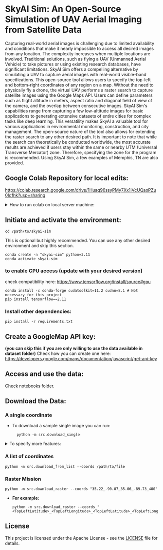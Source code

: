 # SkyAI Sim: An Open-Source Simulation of UAV Aerial Imaging from Satellite Data

Capturing real-world aerial images is challenging due to limited availability and conditions that make it nearly impossible to access all desired images from any location. The complexity increases when multiple locations are involved. Traditional solutions, such as flying a UAV (Unmanned Aerial Vehicle) to take pictures or using existing research databases, have significant limitations. SkyAI Sim offers a compelling alternative by simulating a UAV to capture aerial images with real-world visible-band specifications. This open-source tool allows users to specify the top-left and bottom-right coordinates of any region on a map. Without the need to physically fly a drone, the virtual UAV performs a raster search to capture satellite images using the Google Maps API. Users can define parameters such as flight altitude in meters, aspect ratio and diagonal field of view of the camera, and the overlap between consecutive images. SkyAI Sim's capabilities range from capturing a few low-altitude images for basic applications to generating extensive datasets of entire cities for complex tasks like deep learning. This versatility makes SkyAI a valuable tool for various applications in environmental monitoring, construction, and city management. The open-source nature of the tool also allows for extending the raster search to any other desired path. It is important to note that while the search can theoretically be conducted worldwide, the most accurate results are achieved if users stay within the same or nearby UTM (Universal Transverse Mercator) zone. Therefore, specifying the zone for the program is recommended. Using SkyAI Sim, a few examples of Memphis, TN are also provided.


## Google Colab Repository for local edits:

https://colab.research.google.com/drive/1Huaq96ssyPMy7Xx1IVcUQaoPZu0Idfhk?usp=sharing

<details>
  <summary>How to run colab on local server machine:</summary>

1. SSH to the remote directory and forward the port such as:

```
ssh -L localhost:8888:localhost:8888 [username]@[hostname or IP address]
```

2. Run the following in the remote terminal:
```
jupyter notebook \
    --NotebookApp.allow_origin='https://colab.research.google.com' \
    --port=8888 \
    --NotebookApp.port_retries=0
```
3. The previous step will give you two URLs in result. Copy either. For example:
```
http://localhost:8888/?token=0f96a96950ca8aa79c52fb1fa5758e648b5052cd91417dd8
```
or
```
http://127.0.0.1:8888/?token=0f96a96950ca8aa79c52fb1fa5758e648b5052cd91417dd8
```
4. On the bar above select the arrow next to the connect button and choose "connect to a local runtime".
5. A popup window will be shown, paste the copied URL in the input section.
6. Press "Connect" and voila.
7. If you are using a conda environment for your packages, you might need the following steps. On the remote server, install ipykernel:
```
conda install ipykernel
```
1. Then, register the Conda environment as a Jupyter/Colab kernel (Replace <environment_name> with the name of your Conda environment):
```
!python -m ipykernel install --user --name=<environment_name>
```
1. After installing and registering the kernel, you can switch to it from within your Colab notebook interface by selecting it from the kernel dropdown menu (click on "Runtime" > "Change runtime type" > select your Conda environment).
2.  Always restart the Colab runtime after setting up a custom kernel or installing packages to ensure the changes take effect. Click on "Runtime" in the menu and select "Restart runtime...".
</details>


## Initiate and activate the environment:

    cd /path/to/skyai-sim

This is optional but highly recommended. You can use any other desired environment and skip this section.

    conda create -n "skyai-sim" python=3.11
    conda activate skyai-sim

### to enable GPU access (update with your desired version)

check compatibility here: https://www.tensorflow.org/install/source#gpu

    conda install -c conda-forge cudatoolkit=11.2 cudnn=8.1 # Not necessary for this project
    pip install tensorflow==2.11

### Install other dependencies:

    pip install -r requirements.txt

## Create a GoogleMap API key:
**(you can skip this if you are only willing to use the data available in dataset folder)**
Check how you can create one here: https://developers.google.com/maps/documentation/javascript/get-api-key


## Access and use the data:

Check notebooks folder.

## Download the Data:

### A single coordinate

- To download a sample single image you can run:

        python -m src.download_single

<details>
  <summary>To specify more features:</summary>

    You can do either:

        python -m src.download_single --coords /path/to/file --aspect_ratio <X> <Y> --fov <degrees> --data_dir /path/to/dataset

    The file should have one line including the following data:

        <latitude> <longitude> <AGL(f)>

    Check dataset/sample_coords.txt as an example.

- Or:

        python -m src.download_single --coords "<Latitude>_<Longitude>_<AGL(feet)>"

for more configuration parameters checkout src/utils/config.py or type:

    python -m src.main --help

- **For example:**

        python -m src.download_single --coords "dataset/sample_coords.txt" --aspect_ratio 4 3 --fov 78.8 --data_dir dataset/

    Note: the aspect ratio and fov are from DJI Mavic and are set to the above values by default.

- Or:

        python -m src.download_single --coords "35.22_-90.07_400"

</details>

### A list of coordinates

    python -m src.download_from_list --coords /path/to/file

### Raster Mission
    python -m src.download_raster --coords "35.22_-90.07_35.06_-89.73_400"

- **For example:**

      python -m src.download_raster --coords "<TopLeftLatitude>_<TopLeftLongitude>_<TopLeftLatitude>_<TopLeftLongitude>_<AGL(feet)>"

## License

This project is licensed under the Apache License - see the [LICENSE](LICENSE) file for details.
